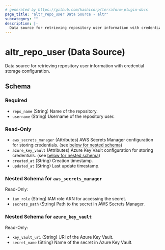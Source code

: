 ```yaml
---
# generated by https://github.com/hashicorp/terraform-plugin-docs
page_title: "altr_repo_user Data Source - altr"
subcategory: ""
description: |-
  Data source for retrieving repository user information with credential storage configuration.
---
```


# altr_repo_user (Data Source)

Data source for retrieving repository user information with credential storage configuration.



<!-- schema generated by tfplugindocs -->
## Schema

### Required

- `repo_name` (String) Name of the repository.
- `username` (String) Username of the repository user.

### Read-Only

- `aws_secrets_manager` (Attributes) AWS Secrets Manager configuration for storing credentials. (see [below for nested schema](#nestedatt--aws_secrets_manager))
- `azure_key_vault` (Attributes) Azure Key Vault configuration for storing credentials. (see [below for nested schema](#nestedatt--azure_key_vault))
- `created_at` (String) Creation timestamp.
- `updated_at` (String) Last update timestamp.

<a id="nestedatt--aws_secrets_manager"></a>
### Nested Schema for `aws_secrets_manager`

Read-Only:

- `iam_role` (String) IAM role ARN for accessing the secret.
- `secrets_path` (String) Path to the secret in AWS Secrets Manager.


<a id="nestedatt--azure_key_vault"></a>
### Nested Schema for `azure_key_vault`

Read-Only:

- `key_vault_uri` (String) URI of the Azure Key Vault.
- `secret_name` (String) Name of the secret in Azure Key Vault.
